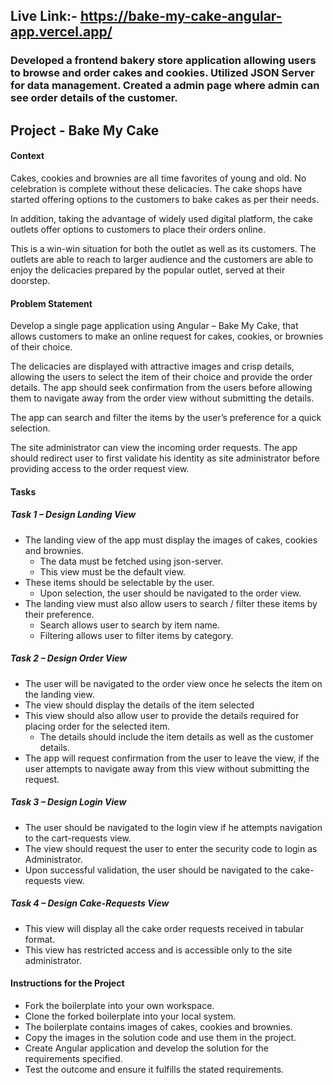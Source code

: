 ## Live Link:- https://bake-my-cake-angular-app.vercel.app/

### Developed a frontend bakery store application allowing users to browse and order cakes and cookies. Utilized JSON Server for data management. Created a admin page where admin can see order details of the customer.

## Project - Bake My Cake

#### Context

Cakes, cookies and brownies are all time favorites of young and old. No celebration is complete without these delicacies. The cake shops have started offering options to the customers to bake cakes as per their needs.

In addition, taking the advantage of widely used digital platform, the cake outlets offer options to customers to place their orders online. 

This is a win-win situation for both the outlet as well as its customers. The outlets are able to reach to larger audience and the customers are able to enjoy the delicacies prepared by the popular outlet, served at their doorstep.

#### Problem Statement

Develop a single page application using Angular – Bake My Cake, that allows customers to make an online request for cakes, cookies, or brownies of their choice. 

The delicacies are displayed with attractive images and crisp details, allowing the users to select the item of their choice and provide the order details. The app should seek confirmation from the users before allowing them to navigate away from the order view without submitting the details.​

The app can search and filter the items by the user’s preference for a quick selection. 

The site administrator can view the incoming order requests.​ The app should redirect user to first validate his identity as site administrator before providing access to the order request view.​

#### Tasks

##### Task 1 – Design Landing View

- The landing view of the app must display the images of cakes, cookies and brownies.
    - The data must be fetched using json-server.
    - This view must be the default view.
- These items should be selectable by the user.
    - Upon selection, the user should be navigated to the order view.
- The landing view must also allow users to search / filter these items by their preference.
    - Search allows user to search by item name.
    - Filtering allows user to filter items by category.

##### Task 2 – Design Order View

- The user will be navigated to the order view once he selects the item on the landing view.
- The view should display the details of the item selected
- This view should also allow user to provide the details required for placing order for the selected item.
    - The details should include the item details as well as the customer details.
- The app will request confirmation from the user to leave the view, if the user attempts to navigate away from this view without submitting the request.

##### Task 3 – Design Login View

- The user should be navigated to the login view if he attempts navigation to the cart-requests view.
- The view should request the user to enter the security code to login as Administrator.
- Upon successful validation, the user should be navigated to the cake-requests view.

##### Task 4 – Design Cake-Requests View

- This view will display all the cake order requests received in tabular format.
- This view has restricted access and is accessible only to the site administrator.

#### Instructions for the Project

- Fork the boilerplate into your own workspace.​​​​​​
- Clone the forked boilerplate into your local system.
- The boilerplate contains images of cakes, cookies and brownies.
- Copy the images in the solution code and use them in the project.
- Create Angular application and develop the solution for the requirements specified.
- ​Test the outcome and ensure it fulfills the stated requirements.​​
